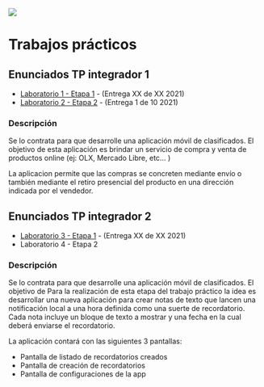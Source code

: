 ![](https://www.frsf.utn.edu.ar/templates/utn17/img/utnsantafe-color.png)

# Trabajos prácticos

## Enunciados TP integrador 1

- [Laboratorio 1 - Etapa 1](laboratorio-01/laboratorio-01.md) - (Entrega XX de XX 2021)
- [Laboratorio 2 - Etapa 2](laboratorio-02/laboratorio-02.md) - (Entrega 1 de 10 2021)


### Descripción

Se lo contrata para que desarrolle una aplicación móvil de clasificados. El objetivo de esta aplicación es brindar un servicio de compra y venta de productos online (ej: OLX, Mercado Libre, etc... )

La aplicacion permite que las compras se concreten mediante envío o también mediante el retiro presencial del producto en una dirección indicada por el vendedor.

## Enunciados TP integrador 2

- [Laboratorio 3 - Etapa 1](laboratorio-03/laboratorio-03.md) - (Entrega XX de XX 2021)
- Laboratorio 4 - Etapa 2

### Descripción

Se lo contrata para que desarrolle una aplicación móvil de clasificados. El objetivo de Para la realización de esta etapa del trabajo práctico la idea es desarrollar una nueva aplicación para crear notas de texto que lancen una notificación local a una hora definida como una suerte de recordatorio. Cada nota incluye un bloque de texto a mostrar y una fecha en la cual deberá enviarse el recordatorio.

La aplicación contará con las siguientes 3 pantallas:
- Pantalla de listado de recordatorios creados
- Pantalla de creación de recordatorios
- Pantalla de configuraciones de la app
